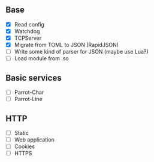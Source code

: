 Base
----
 - [x] Read config
 - [x] Watchdog
 - [x] TCPServer
 - [x] Migrate from TOML to JSON (RapidJSON)
 - [ ] Write some kind of parser for JSON (maybe use Lua?)
 - [ ] Load module from .so

Basic services
--------------
 - [ ] Parrot-Char
 - [ ] Parrot-Line

HTTP
----
-[ ] Static
-[ ] Web application
-[ ] Cookies
-[ ] HTTPS
